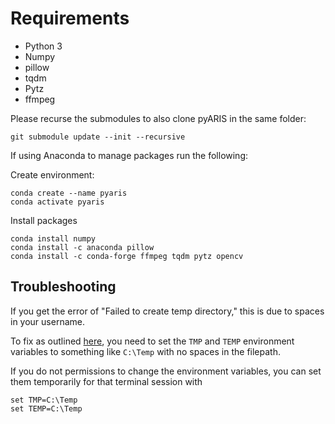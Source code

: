# Requirements

- Python 3
- Numpy
- pillow
- tqdm
- Pytz
- ffmpeg

Please recurse the submodules to also clone pyARIS in the same folder:
```
git submodule update --init --recursive
```

If using Anaconda to manage packages run the following:

Create environment:
```
conda create --name pyaris
conda activate pyaris
```

Install packages
```
conda install numpy
conda install -c anaconda pillow
conda install -c conda-forge ffmpeg tqdm pytz opencv
```

## Troubleshooting
If you get the error of "Failed to create temp directory,"
this is due to spaces in your username.

To fix as outlined [here](https://stackoverflow.com/questions/60789886/error-failed-to-create-temp-directory-c-users-user-appdata-local-temp-conda),
you need to set the `TMP` and `TEMP` environment variables
to something like `C:\Temp` with no spaces in the filepath.

If you do not permissions to change the environment variables,
you can set them temporarily for that terminal session with
```
set TMP=C:\Temp
set TEMP=C:\Temp
```
